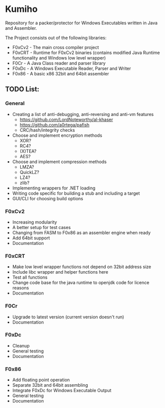 # Kumiho

Repository for a packer/protector for Windows Executables written in Java and Assembler.

The Project consists out of the following libraries:

- F0xCv2 - The main cross compiler project
- F0xCRT - Runtime for F0xCv2 binaries (contains modified Java Runtime functionality and Windows low level wrapper)
- F0Cr   - A Java Class reader and parser library
- F0xDc  - A Windows Executable Reader, Parser and Writer
- F0x86  - A basic x86 32bit and 64bit assembler

## TODO List:

### General
- Creating a list of anti-debugging, anti-reversing and anti-vm features
    - https://github.com/LordNoteworthy/al-khaser
    - https://github.com/a0rtega/pafish
    - CRC/hash/integrity checks
- Choose and implement encryption methods
    - XOR?
    - RC4?
    - (X)TEA?
    - AES?
- Choose and implement compression methods
    - LMZA?
    - QuickLZ?
    - LZ4?
    - zlib?
- Implementing wrappers for .NET loading
- Writing code specific for building a stub and including a target
- GUI/CLI for choosing build options

### F0xCv2
- Increasing modularity
- A better setup for test cases
- Changing from FASM to F0x86 as an assembler engine when ready
- Add 64bit support
- Documentation

### F0xCRT
- Make low level wrapper functions not depend on 32bit address size
- Include libc wrapper and helper functions here
- Test all functions
- Change code base for the java runtime to openjdk code for licence reasons
- Documentation

### F0Cr
- Upgrade to latest version (current version doesn't run)
- Documentation

### F0xDc
- Cleanup
- General testing
- Documentation

### F0x86
- Add floating point operation
- Separate 32bit and 64bit assembling
- Integrate F0xDc for Windows Executable Output
- General testing
- Documentation

